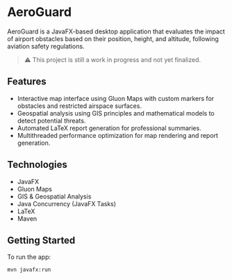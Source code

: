 # AeroGuard

AeroGuard is a JavaFX-based desktop application that evaluates the impact of airport obstacles based on their position, height, and altitude, following aviation safety regulations.

> ⚠️ This project is still a work in progress and not yet finalized.

## Features

- Interactive map interface using Gluon Maps with custom markers for obstacles and restricted airspace surfaces.
- Geospatial analysis using GIS principles and mathematical models to detect potential threats.
- Automated LaTeX report generation for professional summaries.
- Multithreaded performance optimization for map rendering and report generation.

## Technologies

- JavaFX
- Gluon Maps
- GIS & Geospatial Analysis
- Java Concurrency (JavaFX Tasks)
- LaTeX
- Maven

## Getting Started

To run the app:

```bash
mvn javafx:run
